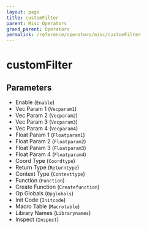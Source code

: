 ```yaml
---
layout: page
title: customFilter
parent: Misc Operators
grand_parent: Operators
permalink: /reference/operators/misc/customFilter
---
```


# customFilter

## Parameters

* Enable (`Enable`)
* Vec Param 1 (`Vecparam1`)
* Vec Param 2 (`Vecparam2`)
* Vec Param 3 (`Vecparam3`)
* Vec Param 4 (`Vecparam4`)
* Float Param 1 (`Floatparam1`)
* Float Param 2 (`Floatparam2`)
* Float Param 3 (`Floatparam3`)
* Float Param 4 (`Floatparam4`)
* Coord Type (`Coordtype`)
* Return Type (`Returntype`)
* Context Type (`Contexttype`)
* Function (`Function`)
* Create Function (`Createfunction`)
* Op Globals (`Opglobals`)
* Init Code (`Initcode`)
* Macro Table (`Macrotable`)
* Library Names (`Librarynames`)
* Inspect (`Inspect`)

